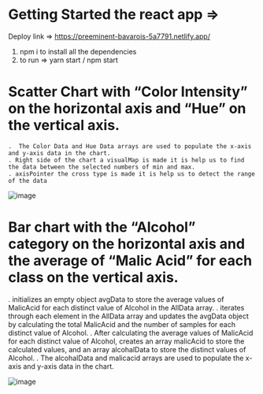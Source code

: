 # Getting Started the react app =>
   Deploy link => https://preeminent-bavarois-5a7791.netlify.app/
   1. npm i to install all the dependencies 
   2. to run => yarn start / npm start 
   
   
# Scatter Chart with  “Color Intensity” on the horizontal axis and “Hue” on the vertical axis. 
    .  The Color Data and Hue Data arrays are used to populate the x-axis and y-axis data in the chart.
    . Right side of the chart a visualMap is made it is help us to find the data between the selected numbers of min and max.
    . axisPointer the cross type is made it is help us to detect the range of the data
    
 ![image](https://user-images.githubusercontent.com/103956638/220990503-d74ac420-fbad-48a5-8de0-6389eca37fea.png)
   
 
 
 # Bar chart with the “Alcohol” category on the horizontal axis and the average of “Malic Acid” for each class on the vertical axis.

  .  initializes an empty object avgData to store the average values of MalicAcid for each distinct value of Alcohol in the AllData array.
   .  iterates through each element in the AllData array and updates the avgData object by calculating the total MalicAcid and the number of samples for each distinct value of Alcohol.
   .  After calculating the average values of MalicAcid for each distinct value of Alcohol, creates an array malicAcid to store the calculated values, and an array alcohalData to store the distinct values of Alcohol.
  . The alcohalData and malicacid arrays are used to populate the x-axis and y-axis data in the chart.

 
   
 ![image](https://user-images.githubusercontent.com/103956638/220990037-f259fa5b-1388-4c91-85d8-45c5ad6cff70.png)
      

